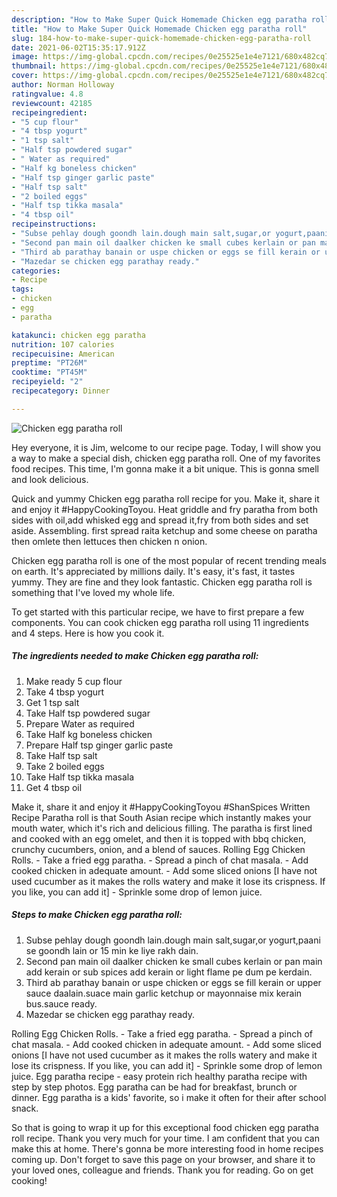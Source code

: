 ```yaml
---
description: "How to Make Super Quick Homemade Chicken egg paratha roll"
title: "How to Make Super Quick Homemade Chicken egg paratha roll"
slug: 184-how-to-make-super-quick-homemade-chicken-egg-paratha-roll
date: 2021-06-02T15:35:17.912Z
image: https://img-global.cpcdn.com/recipes/0e25525e1e4e7121/680x482cq70/chicken-egg-paratha-roll-recipe-main-photo.jpg
thumbnail: https://img-global.cpcdn.com/recipes/0e25525e1e4e7121/680x482cq70/chicken-egg-paratha-roll-recipe-main-photo.jpg
cover: https://img-global.cpcdn.com/recipes/0e25525e1e4e7121/680x482cq70/chicken-egg-paratha-roll-recipe-main-photo.jpg
author: Norman Holloway
ratingvalue: 4.8
reviewcount: 42185
recipeingredient:
- "5 cup flour"
- "4 tbsp yogurt"
- "1 tsp salt"
- "Half tsp powdered sugar"
- " Water as required"
- "Half kg boneless chicken"
- "Half tsp ginger garlic paste"
- "Half tsp salt"
- "2 boiled eggs"
- "Half tsp tikka masala"
- "4 tbsp oil"
recipeinstructions:
- "Subse pehlay dough goondh lain.dough main salt,sugar,or yogurt,paani se goondh lain or 15 min ke liye rakh dain."
- "Second pan main oil daalker chicken ke small cubes kerlain or pan main add kerain or sub spices add kerain or light flame pe dum pe kerdain."
- "Third ab parathay banain or uspe chicken or eggs se fill kerain or upper sauce daalain.suace main garlic ketchup or mayonnaise mix kerain bus.sauce ready."
- "Mazedar se chicken egg parathay ready."
categories:
- Recipe
tags:
- chicken
- egg
- paratha

katakunci: chicken egg paratha 
nutrition: 107 calories
recipecuisine: American
preptime: "PT26M"
cooktime: "PT45M"
recipeyield: "2"
recipecategory: Dinner

---
```



![Chicken egg paratha roll](https://img-global.cpcdn.com/recipes/0e25525e1e4e7121/680x482cq70/chicken-egg-paratha-roll-recipe-main-photo.jpg)

Hey everyone, it is Jim, welcome to our recipe page. Today, I will show you a way to make a special dish, chicken egg paratha roll. One of my favorites food recipes. This time, I'm gonna make it a bit unique. This is gonna smell and look delicious.

Quick and yummy Chicken egg paratha roll recipe for you. Make it, share it and enjoy it #HappyCookingToyou. Heat griddle and fry paratha from both sides with oil,add whisked egg and spread it,fry from both sides and set aside. Assembling. first spread raita ketchup and some cheese on paratha then omlete then lettuces then chicken n onion.

Chicken egg paratha roll is one of the most popular of recent trending meals on earth. It's appreciated by millions daily. It's easy, it's fast, it tastes yummy. They are fine and they look fantastic. Chicken egg paratha roll is something that I've loved my whole life.


To get started with this particular recipe, we have to first prepare a few components. You can cook chicken egg paratha roll using 11 ingredients and 4 steps. Here is how you cook it.

<!--inarticleads1-->

##### The ingredients needed to make Chicken egg paratha roll:

1. Make ready 5 cup flour
1. Take 4 tbsp yogurt
1. Get 1 tsp salt
1. Take Half tsp powdered sugar
1. Prepare  Water as required
1. Take Half kg boneless chicken
1. Prepare Half tsp ginger garlic paste
1. Take Half tsp salt
1. Take 2 boiled eggs
1. Take Half tsp tikka masala
1. Get 4 tbsp oil


Make it, share it and enjoy it #HappyCookingToyou #ShanSpices Written Recipe Paratha roll is that South Asian recipe which instantly makes your mouth water, which it&#39;s rich and delicious filling. The paratha is first lined and cooked with an egg omelet, and then it is topped with bbq chicken, crunchy cucumbers, onion, and a blend of sauces. Rolling Egg Chicken Rolls. - Take a fried egg paratha. - Spread a pinch of chat masala. - Add cooked chicken in adequate amount. - Add some sliced onions [I have not used cucumber as it makes the rolls watery and make it lose its crispness. If you like, you can add it] - Sprinkle some drop of lemon juice. 

<!--inarticleads2-->

##### Steps to make Chicken egg paratha roll:

1. Subse pehlay dough goondh lain.dough main salt,sugar,or yogurt,paani se goondh lain or 15 min ke liye rakh dain.
1. Second pan main oil daalker chicken ke small cubes kerlain or pan main add kerain or sub spices add kerain or light flame pe dum pe kerdain.
1. Third ab parathay banain or uspe chicken or eggs se fill kerain or upper sauce daalain.suace main garlic ketchup or mayonnaise mix kerain bus.sauce ready.
1. Mazedar se chicken egg parathay ready.


Rolling Egg Chicken Rolls. - Take a fried egg paratha. - Spread a pinch of chat masala. - Add cooked chicken in adequate amount. - Add some sliced onions [I have not used cucumber as it makes the rolls watery and make it lose its crispness. If you like, you can add it] - Sprinkle some drop of lemon juice. Egg paratha recipe - easy protein rich healthy paratha recipe with step by step photos. Egg paratha can be had for breakfast, brunch or dinner. Egg paratha is a kids&#39; favorite, so i make it often for their after school snack. 

So that is going to wrap it up for this exceptional food chicken egg paratha roll recipe. Thank you very much for your time. I am confident that you can make this at home. There's gonna be more interesting food in home recipes coming up. Don't forget to save this page on your browser, and share it to your loved ones, colleague and friends. Thank you for reading. Go on get cooking!
